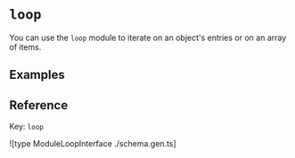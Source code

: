 # `loop`

You can use the `loop` module to iterate on an object's entries or on an array of items.

## Examples

## Reference

Key: `loop`

![type ModuleLoopInterface ./schema.gen.ts]
